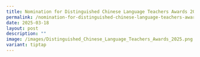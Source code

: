 ```yaml
---
title: Nomination for Distinguished Chinese Language Teachers Awards 2025
permalink: /nomination-for-distinguished-chinese-language-teachers-awards-2025/
date: 2025-03-18
layout: post
description: ""
image: /images/Distinguished_Chinese_Language_Teachers_Awards_2025.png
variant: tiptap
---
```

